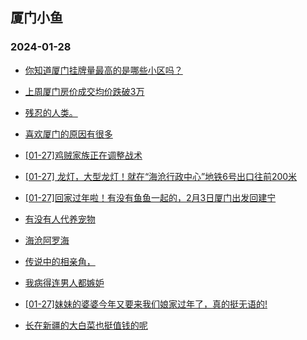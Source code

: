## 厦门小鱼 
### 2024-01-28

+ [你知道厦门挂牌量最高的是哪些小区吗？](http://bbs.xmfish.com/read-htm-tid-18141004.html)

+ [上周厦门房价成交均价跌破3万](http://bbs.xmfish.com/read-htm-tid-18141109.html)

+ [残忍的人类。](http://bbs.xmfish.com/read-htm-tid-18141149.html)

+ [喜欢厦门的原因有很多](http://bbs.xmfish.com/read-htm-tid-18141034.html)

+ [[01-27]鸡贼家族正在调整战术](http://bbs.xmfish.com/read-htm-tid-18141128.html)

+ [[01-27] 龙灯，大型龙灯！就在“海沧行政中心”地铁6号出口往前200米](http://bbs.xmfish.com/read-htm-tid-18141103.html)

+ [[01-27]回家过年啦！有没有鱼鱼一起的，2月3日厦门出发回建宁](http://bbs.xmfish.com/read-htm-tid-18141088.html)

+ [有没有人代养宠物](http://bbs.xmfish.com/read-htm-tid-18141176.html)

+ [海沧阿罗海](http://bbs.xmfish.com/read-htm-tid-18141236.html)

+ [传说中的相亲角，](http://bbs.xmfish.com/read-htm-tid-18141251.html)

+ [我病得连男人都嫉妒](http://bbs.xmfish.com/read-htm-tid-18141241.html)

+ [[01-27]妹妹的婆婆今年又要来我们娘家过年了，真的挺无语的!](http://bbs.xmfish.com/read-htm-tid-18141311.html)

+ [长在新疆的大白菜也挺值钱的呢](http://bbs.xmfish.com/read-htm-tid-18141124.html)

